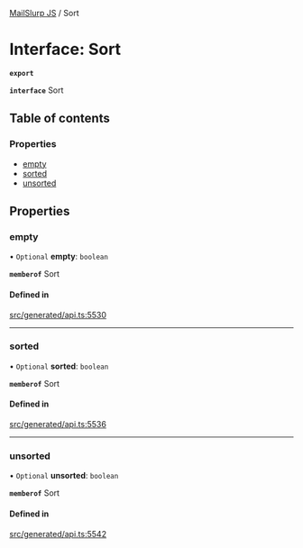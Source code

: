 [MailSlurp JS](../README.md) / Sort

# Interface: Sort

**`export`**

**`interface`** Sort

## Table of contents

### Properties

- [empty](Sort.md#empty)
- [sorted](Sort.md#sorted)
- [unsorted](Sort.md#unsorted)

## Properties

### empty

• `Optional` **empty**: `boolean`

**`memberof`** Sort

#### Defined in

[src/generated/api.ts:5530](https://github.com/mailslurp/mailslurp-client/blob/20b4039/src/generated/api.ts#L5530)

___

### sorted

• `Optional` **sorted**: `boolean`

**`memberof`** Sort

#### Defined in

[src/generated/api.ts:5536](https://github.com/mailslurp/mailslurp-client/blob/20b4039/src/generated/api.ts#L5536)

___

### unsorted

• `Optional` **unsorted**: `boolean`

**`memberof`** Sort

#### Defined in

[src/generated/api.ts:5542](https://github.com/mailslurp/mailslurp-client/blob/20b4039/src/generated/api.ts#L5542)
